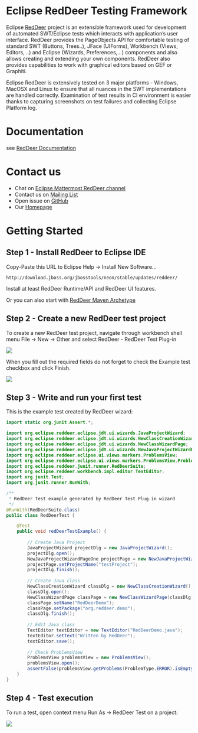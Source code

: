 # Eclipse RedDeer Testing Framework

Eclipse [RedDeer](http://www.eclipse.org/reddeer) project is an extensible framework used for development of automated SWT/Eclipse tests which interacts with application’s user interface. RedDeer provides the PageObjects API for comfortable testing of standard SWT (Buttons, Trees..), JFace (UIForms), Workbench (Views, Editors, ..) and Eclipse (Wizards, Preferences,...) components and also allows creating and extending your own components. RedDeer also provides capabilities to work with graphical editors based on GEF or Graphiti.

Eclipse RedDeer is extensively tested on 3 major platforms - Windows, MacOSX and Linux to ensure that all nuances in the SWT implementations are handled correctly. Examination of test results in CI environment is easier thanks to capturing screenshots on test failures and collecting Eclipse Platform log.

# Documentation

see [RedDeer Documentation](https://github.com/eclipse/reddeer/wiki)

# Contact us

* Chat on [Eclipse Mattermost RedDeer channel](https://mattermost.eclipse.org/eclipse/channels/reddeer)
* Contact us on [Mailing List](https://dev.eclipse.org/mailman/listinfo/reddeer-dev)
* Open issue on [GitHub](https://github.com/eclipse/reddeer/issues)
* Our [Homepage](http://www.eclipse.org/reddeer)

# Getting Started

## Step 1 - Install RedDeer to Eclipse IDE

Copy-Paste this URL to Eclipse Help -> Install New Software...
```
http://download.jboss.org/jbosstools/neon/stable/updates/reddeer/
```

Install at least RedDeer Runtime/API and RedDeer UI features.

Or you can also start with [RedDeer Maven Archetype](https://mvnrepository.com/artifact/org.jboss.reddeer/jboss-reddeer-archetype)


## Step 2 - Create a new RedDeer test project
To create a new RedDeer test project, navigate through workbench shell menu File -> New -> Other and select RedDeer - RedDeer Test Plug-in

<img src=https://github.com/eclipse/reddeer/wiki/img/2/new_reddeer_project.png />

When you fill out the required fields do not forget to check the Example test checkbox and click Finish.

<img src=https://github.com/eclipse/reddeer/wiki/img/2/new_reddeer_example.png />

## Step 3 - Write and run your first test
This is the example test created by RedDeer wizard:

```java
import static org.junit.Assert.*;

import org.eclipse.reddeer.eclipse.jdt.ui.wizards.JavaProjectWizard;
import org.eclipse.reddeer.eclipse.jdt.ui.wizards.NewClassCreationWizard;
import org.eclipse.reddeer.eclipse.jdt.ui.wizards.NewClassWizardPage;
import org.eclipse.reddeer.eclipse.jdt.ui.wizards.NewJavaProjectWizardPageOne;
import org.eclipse.reddeer.eclipse.ui.views.markers.ProblemsView;
import org.eclipse.reddeer.eclipse.ui.views.markers.ProblemsView.ProblemType;
import org.eclipse.reddeer.junit.runner.RedDeerSuite;
import org.eclipse.reddeer.workbench.impl.editor.TextEditor;
import org.junit.Test;
import org.junit.runner.RunWith;

/**
 * RedDeer Test example generated by RedDeer Test Plug-in wizard
 */
@RunWith(RedDeerSuite.class)
public class RedDeerTest {

	@Test
	public void redDeerTestExample() {
		
		// Create Java Project
		JavaProjectWizard projectDlg = new JavaProjectWizard();
		projectDlg.open();
		NewJavaProjectWizardPageOne projectPage = new NewJavaProjectWizardPageOne(projectDlg);
		projectPage.setProjectName("testProject");
		projectDlg.finish();
		
		// Create Java class
		NewClassCreationWizard classDlg = new NewClassCreationWizard();
		classDlg.open();
		NewClassWizardPage classPage = new NewClassWizardPage(classDlg);
		classPage.setName("RedDeerDemo");
		classPage.setPackage("org.reddeer.demo");
		classDlg.finish();
		
		// Edit Java class
		TextEditor textEditor = new TextEditor("RedDeerDemo.java");
		textEditor.setText("Written by RedDeer");
		textEditor.save();
		
		// Check ProblemsView
		ProblemsView problemsView = new ProblemsView();
		problemsView.open();
		assertFalse(problemsView.getProblems(ProblemType.ERROR).isEmpty());
	}
}

```

## Step 4 - Test execution
To run a test, open context menu Run As -> RedDeer Test on a project:

<img src=https://github.com/eclipse/reddeer/wiki/img/2/run_reddeer.png />


